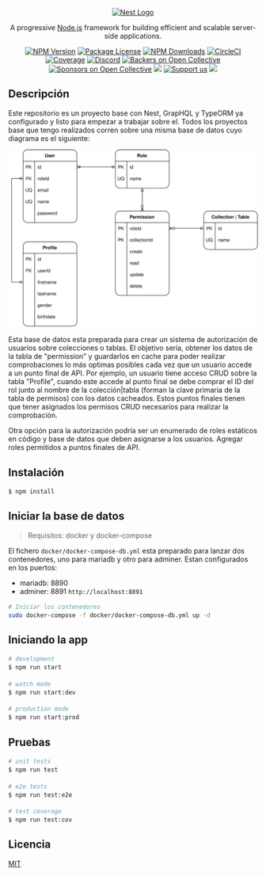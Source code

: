 <p align="center">
  <a href="http://nestjs.com/" target="blank"><img src="https://nestjs.com/img/logo_text.svg" width="320" alt="Nest Logo" /></a>
</p>

[circleci-image]: https://img.shields.io/circleci/build/github/nestjs/nest/master?token=abc123def456
[circleci-url]: https://circleci.com/gh/nestjs/nest

  <p align="center">A progressive <a href="http://nodejs.org" target="_blank">Node.js</a> framework for building efficient and scalable server-side applications.</p>
    <p align="center">
<a href="https://www.npmjs.com/~nestjscore" target="_blank"><img src="https://img.shields.io/npm/v/@nestjs/core.svg" alt="NPM Version" /></a>
<a href="https://www.npmjs.com/~nestjscore" target="_blank"><img src="https://img.shields.io/npm/l/@nestjs/core.svg" alt="Package License" /></a>
<a href="https://www.npmjs.com/~nestjscore" target="_blank"><img src="https://img.shields.io/npm/dm/@nestjs/common.svg" alt="NPM Downloads" /></a>
<a href="https://circleci.com/gh/nestjs/nest" target="_blank"><img src="https://img.shields.io/circleci/build/github/nestjs/nest/master" alt="CircleCI" /></a>
<a href="https://coveralls.io/github/nestjs/nest?branch=master" target="_blank"><img src="https://coveralls.io/repos/github/nestjs/nest/badge.svg?branch=master#9" alt="Coverage" /></a>
<a href="https://discord.gg/G7Qnnhy" target="_blank"><img src="https://img.shields.io/badge/discord-online-brightgreen.svg" alt="Discord"/></a>
<a href="https://opencollective.com/nest#backer" target="_blank"><img src="https://opencollective.com/nest/backers/badge.svg" alt="Backers on Open Collective" /></a>
<a href="https://opencollective.com/nest#sponsor" target="_blank"><img src="https://opencollective.com/nest/sponsors/badge.svg" alt="Sponsors on Open Collective" /></a>
  <a href="https://paypal.me/kamilmysliwiec" target="_blank"><img src="https://img.shields.io/badge/Donate-PayPal-ff3f59.svg"/></a>
    <a href="https://opencollective.com/nest#sponsor"  target="_blank"><img src="https://img.shields.io/badge/Support%20us-Open%20Collective-41B883.svg" alt="Support us"></a>
  <a href="https://twitter.com/nestframework" target="_blank"><img src="https://img.shields.io/twitter/follow/nestframework.svg?style=social&label=Follow"></a>
</p>
  <!--[![Backers on Open Collective](https://opencollective.com/nest/backers/badge.svg)](https://opencollective.com/nest#backer)
  [![Sponsors on Open Collective](https://opencollective.com/nest/sponsors/badge.svg)](https://opencollective.com/nest#sponsor)-->

## Descripción

Este repositorio es un proyecto base con Nest, GrapHQL y TypeORM ya configurado y listo para empezar a trabajar sobre el.
Todos los proyectos base que tengo realizados corren sobre una misma base de datos cuyo diagrama es el siguiente:

![](img/db-diagram.svg)

Esta base de datos esta preparada para crear un sistema de autorización de usuarios sobre colecciones o tablas. El objetivo sería, obtener los datos de la tabla de "permission" y guardarlos en cache para poder realizar comprobaciones lo más optimas posibles cada vez que un usuario accede a un punto final de API. Por ejemplo, un usuario tiene acceso CRUD sobre la tabla "Profile", cuando este accede al punto final se debe comprar el ID del rol junto al nombre de la colección|tabla (forman la clave primaria de la tabla de permisos) con los datos cacheados. Estos puntos finales tienen que tener asignados los permisos CRUD necesarios para realizar la comprobación.

Otra opción para la autorización podría ser un enumerado de roles estáticos en código y base de datos que deben asignarse a los usuarios. Agregar roles permitidos a puntos finales de API.

## Instalación

```bash
$ npm install
```

## Iniciar la base de datos

>Requisitos: docker y docker-compose

El fichero `docker/docker-compose-db.yml` esta preparado para lanzar dos contenedores, uno para mariadb y otro para adminer. Estan configurados en los puertos:

- mariadb: 8890
- adminer: 8891 `http://localhost:8891`

```bash
# Iniciar los contenedores
sudo docker-compose -f docker/docker-compose-db.yml up -d
```

## Iniciando la app

```bash
# development
$ npm run start

# watch mode
$ npm run start:dev

# production mode
$ npm run start:prod
```

## Pruebas

```bash
# unit tests
$ npm run test

# e2e tests
$ npm run test:e2e

# test coverage
$ npm run test:cov
```

## Licencia

[MIT](LICENSE)
